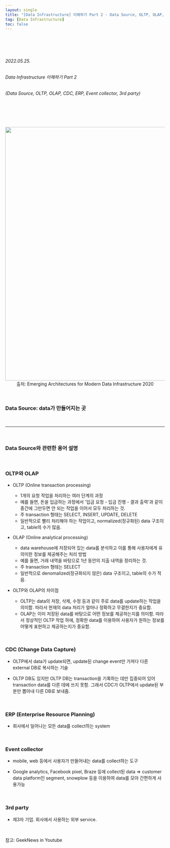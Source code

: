 ```yaml
---
layout: single
title: "[Data Infrastructure] 이해하기 Part 2 - Data Source, OLTP, OLAP, CDC, ERP, Event collector, 3rd party"
tag: [Data Infrastructure]
toc: false
---
```


<br>
<br>
<br>

###### 2022.05.25.
###### Data Infrastructure 이해하기 Part 2
###### (Data Source, OLTP, OLAP, CDC, ERP, Event collector, 3rd party)

<br>
<br>
<br>

<p align="center">
  <img src="https://img1.daumcdn.net/thumb/R1280x0/?scode=mtistory2&fname=https%3A%2F%2Fblog.kakaocdn.net%2Fdn%2Fb6QWME%2FbtrC0QGjg3M%2FKFQOjcIcMC6PixmxyoLBF1%2Fimg.jpg" width=800><br>
  출처: Emerging Architectures for Modern Data Infrastructure 2020
</p>


<br>


### Data Source: data가 만들어지는 곳


<br>


---


<br>


### Data Source와 관련한 용어 설명


<br>


### OLTP와 OLAP

- OLTP (Online transaction processing)

  * 1개의 요청 작업을 처리하는 여러 단계의 과정
  * 예를 들면, 돈을 입금하는 과정에서 '입금 요청 - 입금 진행 - 결과 출력'과 같이 중간에 그만두면 안 되는 작업을 이어서 모두 처리하는 것.
  * 주 transaction 형태는 SELECT, INSERT, UPDATE, DELETE
  * 일반적으로 빨리 처리해야 하는 작업이고, normalized(정규화된) data 구조이고, table의 수가 많음.

- OLAP (Online analytical processing)

  * data warehouse에 저장되어 있는 data를 분석하고 이를 통해 사용자에게 유의미한 정보를 제공해주는 처리 방법
  * 예를 들면, 거래 내역을 바탕으로 1년 동안의 지출 내역을 정리하는 것.
  * 주 transaction 형태는 SELECT
  * 일반적으로 denomalized(정규화되지 않은) data 구조이고, table의 수가 적음.

- OLTP와 OLAP의 차이점

  * OLTP는 data의 저장, 삭제, 수정 등과 같이 주로 data를 update하는 작업을 의미함. 따라서 현재의 data 처리가 얼마나 정확하고 무결한지가 중요함.
  * OLAP는 이미 저장된 data를 바탕으로 어떤 정보를 제공하는지를 의미함. 따라서 정상적인 OLTP 작업 하에, 정확한 data를 이용하여 사용자가 원하는 정보를 어떻게 표현하고 제공하는지가 중요함.


<br>


### CDC (Change Data Capture)

- OLTP에서 data가 update되면, update된 change event만 가져다 다른 external DB로 복사하는 기술

- OLTP DB도 있지만 OLTP DB는 transaction을 기록하는 데만 집중되어 있어 transaction data를 다른 데에 쓰지 못함. 그래서 CDC가 OLTP에서 update된 부분만 뽑아내 다른 DB로 보내줌.


<br>


### ERP (Enterprise Resource Planning)

- 회사에서 일어나는 모든 data를 collect하는 system


<br>


### Event collector

- mobile, web 등에서 사용자가 만들어내는 data를 collect하는 도구

- Google analytics, Facebook pixel, Braze 등에 collect된 data => customer data platform인 segment, snowplow 등을 이용하여 data를 모아 간편하게 사용가능


<br>


### 3rd party

- 제3자 기업. 회사에서 사용하는 외부 service.

<br>

참고: GeekNews in Youtube
